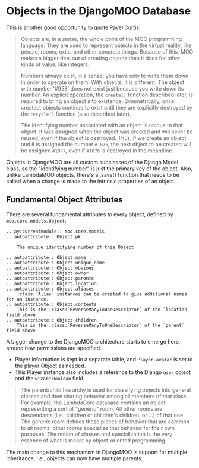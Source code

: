 # Objects in the DjangoMOO Database

This is another good opportunity to quote Pavel Curtis:

> Objects are, in a sense, the whole point of the MOO programming language. They are used to represent objects in the virtual reality, like people, rooms, exits, and other concrete things. Because of this, MOO makes a bigger deal out of creating objects than it does for other kinds of value, like integers.
>
> Numbers always exist, in a sense; you have only to write them down in order to operate on them. With objects, it is different. The object with number '#958' does not exist just because you write down its number. An explicit operation, the `create()` function described later, is required to bring an object into existence. Symmetrically, once created, objects continue to exist until they are explicitly destroyed by the `recycle()` function (also described later).
>
> The identifying number associated with an object is unique to that object. It was assigned when the object was created and will never be reused, even if the object is destroyed. Thus, if we create an object and it is assigned the number `#1076`, the next object to be created will be assigned `#1077`, even if `#1076` is destroyed in the meantime.

Objects in DjangoMOO are all custom subclasses of the Django Model class, so the "identifying number" is just the primary key of the object. Also, unlike LambdaMOO objects, there's a .save() function that needs to be called when a change is made to the intrinsic properties of an object.

## Fundamental Object Attributes

There are several fundamental attributes to every object, defined by `moo.core.models.Object`:

```{eval-rst}
.. py:currentmodule:: moo.core.models
.. autoattribute:: Object.pk

    The unique identifying number of this Object

.. autoattribute:: Object.name
.. autoattribute:: Object.unique_name
.. autoattribute:: Object.obvious
.. autoattribute:: Object.owner
.. autoattribute:: Object.parents
.. autoattribute:: Object.location
.. autoattribute:: Object.aliases
    :class:`Alias` instances can be created to give additional names for an instance.
.. autoattribute:: Object.contents
    This is the :class:`ReverseManyToOneDescriptor` of the `location` field above
.. autoattribute:: Object.children
    This is the :class:`ReverseManyToOneDescriptor` of the `parent` field above
```

A bigger change to the DjangoMOO architecture starts to emerge here, around how permissions are specified.
* Player information is kept in a separate table, and `Player.avatar` is set to the player Object as needed.
* This Player instance also includes a reference to the Django `user` object and the `wizard` `Boolean` field.

> The parent/child hierarchy is used for classifying objects into general classes and then sharing behavior among all members of that class. For example, the LambdaCore database contains an object representing a sort of "generic" room. All other rooms are descendants (i.e., children or children's children, or ...) of that one. The generic room defines those pieces of behavior that are common to all rooms; other rooms specialize that behavior for their own purposes. The notion of classes and specialization is the very essence of what is meant by object-oriented programming.

The main change to this mechanism in DjangoMOO is support for multiple inheritance, i.e., objects can now have multiple parents.
